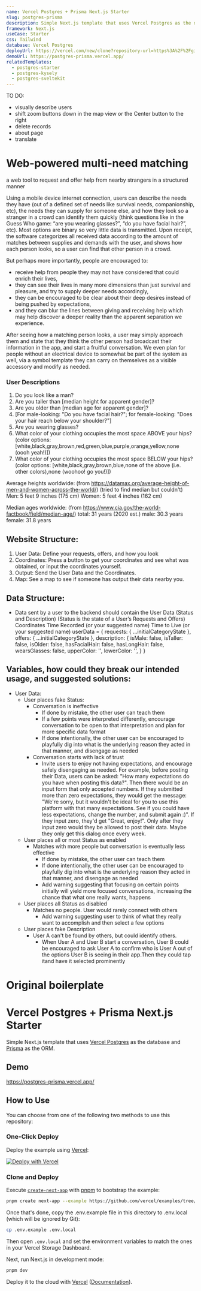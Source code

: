 ```yaml
---
name: Vercel Postgres + Prisma Next.js Starter
slug: postgres-prisma
description: Simple Next.js template that uses Vercel Postgres as the database and Prisma as the ORM.
framework: Next.js
useCase: Starter
css: Tailwind
database: Vercel Postgres
deployUrl: https://vercel.com/new/clone?repository-url=https%3A%2F%2Fgithub.com%2Fvercel%2Fexamples%2Ftree%2Fmain%2Fstorage%2Fpostgres-prisma&project-name=postgres-prisma&repository-name=postgres-prisma&demo-title=Vercel%20Postgres%20%2B%20Prisma%20Next.js%20Starter&demo-description=Simple%20Next.js%20template%20that%20uses%20Vercel%20Postgres%20as%20the%20database%20and%20Prisma%20as%20the%20ORM.&demo-url=https%3A%2F%2Fpostgres-prisma.vercel.app%2F&demo-image=https%3A%2F%2Fpostgres-prisma.vercel.app%2Fopengraph-image.png&stores=%5B%7B"type"%3A"postgres"%7D%5D
demoUrl: https://postgres-prisma.vercel.app/
relatedTemplates:
  - postgres-starter
  - postgres-kysely
  - postgres-sveltekit
---
```


TO DO:
- visually describe users
- shift zoom buttons down in the map view or the Center button to the right
- delete records
- about page
- translate

# Web-powered multi-need matching

a web tool to request and offer help from nearby strangers in a structured manner

Using a mobile device internet connection, users can describe the needs they have (out of a defined set of needs like survival needs, companionship, etc), the needs they can supply for someone else, and how they look so a stranger in a crowd can identify them quickly (think questions like in the Guess Who game: “are you wearing glasses?”, “do you have facial hair?”, etc). Most options are binary so very little data is transmitted. Upon receipt, the software categorizes all received data according to the amount of matches between supplies and demands with the user, and shows how each person looks, so a user can find that other person in a crowd. 

But perhaps more importantly, people are encouraged to:
- receive help from people they may not have considered that could enrich their lives, 
- they can see their lives in many more dimensions than just survival and pleasure, and try to supply deeper needs accordingly,
- they can be encouraged to be clear about their deep desires instead of being pushed by expectations, 
- and they can blur the lines between giving and receiving help which may help discover a deeper reality than the apparent separation we experience.

After seeing how a matching person looks, a user may simply approach them and state that they think the other person had broadcast their information in the app, and start a fruitful conversation. We even plan for people without an electrical device to somewhat be part of the system as well, via a symbol template they can carry on themselves as a visible accessory and modify as needed.

### User Descriptions
1. Do you look like a man?
2. Are you taller than [median height for apparent gender]?
3. Are you older than [median age for apparent gender]?
4. [For male-looking: "Do you have facial hair?"; for female-looking: "Does your hair reach below your shoulder?"]
5. Are you wearing glasses?
6. What color of your clothing occupies the most space ABOVE your hips? (color options: [white,black,gray,brown,red,green,blue,purple,orange,yellow,none (oooh yeah!)])
7. What color of your clothing occupies the most space BELOW your hips? (color options: [white,black,gray,brown,blue,none of the above (i.e. other colors),none (woohoo! go you!)])

Average heights worldwide: (from https://datamax.org/average-height-of-men-and-women-across-the-world/) (tried to find median but couldn't)
Men: 5 feet 9 inches (175 cm)
Women: 5 feet 4 inches (162 cm)

Median ages worldwide: (from https://www.cia.gov/the-world-factbook/field/median-age/)
total: 31 years (2020 est.)
male: 30.3 years
female: 31.8 years

## Website Structure:
1. User Data: Define your requests, offers, and how you look
2. Coordinates: Press a button to get your coordinates and see what was obtained, or input the coordinates yourself.
3. Output: Send the User Data and the Coordinates.
4. Map: See a map to see if someone has output their data nearby you.

## Data Structure:
- Data sent by a user to the backend should contain the 
User Data (Status and Description) (Status is the state of a User’s Requests and Offers)
Coordinates
Time Recorded (or your suggested name)
Time to Live (or your suggested name)
userData = {
    requests: { ...initialCategoryState },
    offers: { ...initialCategoryState },
    description: {
      isMale: false,
      isTaller: false,
      isOlder: false,
      hasFacialHair: false,
      hasLongHair: false,
      wearsGlasses: false,
      upperColor: '',
      lowerColor: '',
    }
}


## Variables, how could they break our intended usage, and suggested solutions:
- User Data:
	- User places fake Status: 
		- Conversation is ineffective
			- If done by mistake, the other user can teach them
			- If a few points were interpreted differently, encourage conversation to be open to that interpretation and plan for more specific data format
			- If done intentionally, the other user can be encouraged to playfully dig into what is the underlying reason they acted in that manner, and disengage as needed
		- Conversation starts with lack of trust
			- Invite users to enjoy not having expectations, and encourage safely disengaging as needed. For example, before posting their Data, users can be asked: "How many expectations do you have when posting this data?". Then there would be an input form that only accepted numbers. If they submitted more than zero expectations, they would get the message: "We're sorry, but it wouldn't be ideal for you to use this platform with that many expectations. See if you could have less expectations, change the number, and submit again :)". If they input zero, they'd get "Great, enjoy!". Only after they input zero would they be allowed to post their data. Maybe they only get this dialog once every week.
	- User places all or most Status as enabled
		- Matches with more people but conversation is eventually less effective
			- If done by mistake, the other user can teach them
			- If done intentionally, the other user can be encouraged to playfully dig into what is the underlying reason they acted in that manner, and disengage as needed
			- Add warning suggesting that focusing on certain points initially will yield more focused conversations, increasing the chance that what one really wants, happens
	- User places all Status as disabled
		- Matches no people. User would rarely connect with others
			- Add warning suggesting user to think of what they really want to accomplish and then select a few options
	- User places fake Description
		- User A can't be found by others, but could identify others.
			- When User A and User B start a conversation, User B could be encouraged to ask User A to confirm who is User A out of the options User B is seeing in their app.Then they could tap itand have it selected prominently

# Original boilerplate

# Vercel Postgres + Prisma Next.js Starter

Simple Next.js template that uses [Vercel Postgres](https://vercel.com/postgres) as the database and [Prisma](https://prisma.io/) as the ORM.

## Demo

https://postgres-prisma.vercel.app/

## How to Use

You can choose from one of the following two methods to use this repository:

### One-Click Deploy

Deploy the example using [Vercel](https://vercel.com?utm_source=github&utm_medium=readme&utm_campaign=vercel-examples):

[![Deploy with Vercel](https://vercel.com/button)](https://vercel.com/new/clone?repository-url=https%3A%2F%2Fgithub.com%2Fvercel%2Fexamples%2Ftree%2Fmain%2Fstorage%2Fpostgres-prisma&project-name=postgres-prisma&repository-name=postgres-prisma&demo-title=Vercel%20Postgres%20%2B%20Prisma%20Next.js%20Starter&demo-description=Simple%20Next.js%20template%20that%20uses%20Vercel%20Postgres%20as%20the%20database%20and%20Prisma%20as%20the%20ORM.&demo-url=https%3A%2F%2Fpostgres-prisma.vercel.app%2F&demo-image=https%3A%2F%2Fpostgres-prisma.vercel.app%2Fopengraph-image.png&stores=%5B%7B"type"%3A"postgres"%7D%5D)

### Clone and Deploy

Execute [`create-next-app`](https://github.com/vercel/next.js/tree/canary/packages/create-next-app) with [pnpm](https://pnpm.io/installation) to bootstrap the example:

```bash
pnpm create next-app --example https://github.com/vercel/examples/tree/main/storage/postgres-prisma
```

Once that's done, copy the .env.example file in this directory to .env.local (which will be ignored by Git):

```bash
cp .env.example .env.local
```

Then open `.env.local` and set the environment variables to match the ones in your Vercel Storage Dashboard.

Next, run Next.js in development mode:

```bash
pnpm dev
```

Deploy it to the cloud with [Vercel](https://vercel.com/new?utm_source=github&utm_medium=readme&utm_campaign=vercel-examples) ([Documentation](https://nextjs.org/docs/deployment)).
